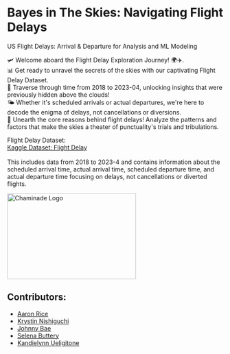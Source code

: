 # Bayes in The Skies: Navigating Flight Delays

US Flight Delays: Arrival & Departure for Analysis and ML Modeling

🛩️ Welcome aboard the Flight Delay Exploration Journey! 🌍✈️. <br />
📊 Get ready to unravel the secrets of the skies with our captivating Flight Delay Dataset. <br />
📅 Traverse through time from 2018 to 2023-04, unlocking insights that were previously hidden above the clouds! <br />
🌤️ Whether it's scheduled arrivals or actual departures, we're here to decode the enigma of delays, not cancellations or diversions. <br />
🔬 Unearth the core reasons behind flight delays! Analyze the patterns and factors that make the skies a theater of punctuality's trials and tribulations. <br />

Flight Delay Dataset: <br />
[Kaggle Dataset: Flight Delay](https://www.kaggle.com/datasets/arvindnagaonkar/flight-delay?resource=download&select=Flight_Delay.parquet) <br /> <br />
This includes data from 2018 to 2023-4 and contains information about the scheduled arrival time, actual arrival time, scheduled departure time, and actual departure time focusing on delays, not cancellations or diverted flights.

<img src="https://assets.chaminade.edu/wp-content/uploads/2018/08/08074025/Chaminade-Logo-Centered.jpg" alt="Chaminade Logo" width="300" height="200">


## Contributors:
- [Aaron Rice](https://github.com/aaronxrice)
- [Krystin Nishiguchi](https://github.com/kristynnish)
- [Johnny Bae](https://github.com/9un-Bae)
- [Selena Buttery](https://github.com/selenabuttery)
- [Kandielynn Ueligitone](https://github.com/9un-Bae)


